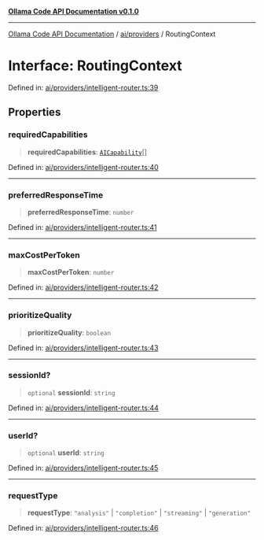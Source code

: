 [**Ollama Code API Documentation v0.1.0**](../../../README.md)

***

[Ollama Code API Documentation](../../../modules.md) / [ai/providers](../README.md) / RoutingContext

# Interface: RoutingContext

Defined in: [ai/providers/intelligent-router.ts:39](https://github.com/erichchampion/ollama-code/blob/98a042c8536165fb6d83661d7bd5f5a513c67591/ollama-code/src/ai/providers/intelligent-router.ts#L39)

## Properties

### requiredCapabilities

> **requiredCapabilities**: [`AICapability`](../enumerations/AICapability.md)[]

Defined in: [ai/providers/intelligent-router.ts:40](https://github.com/erichchampion/ollama-code/blob/98a042c8536165fb6d83661d7bd5f5a513c67591/ollama-code/src/ai/providers/intelligent-router.ts#L40)

***

### preferredResponseTime

> **preferredResponseTime**: `number`

Defined in: [ai/providers/intelligent-router.ts:41](https://github.com/erichchampion/ollama-code/blob/98a042c8536165fb6d83661d7bd5f5a513c67591/ollama-code/src/ai/providers/intelligent-router.ts#L41)

***

### maxCostPerToken

> **maxCostPerToken**: `number`

Defined in: [ai/providers/intelligent-router.ts:42](https://github.com/erichchampion/ollama-code/blob/98a042c8536165fb6d83661d7bd5f5a513c67591/ollama-code/src/ai/providers/intelligent-router.ts#L42)

***

### prioritizeQuality

> **prioritizeQuality**: `boolean`

Defined in: [ai/providers/intelligent-router.ts:43](https://github.com/erichchampion/ollama-code/blob/98a042c8536165fb6d83661d7bd5f5a513c67591/ollama-code/src/ai/providers/intelligent-router.ts#L43)

***

### sessionId?

> `optional` **sessionId**: `string`

Defined in: [ai/providers/intelligent-router.ts:44](https://github.com/erichchampion/ollama-code/blob/98a042c8536165fb6d83661d7bd5f5a513c67591/ollama-code/src/ai/providers/intelligent-router.ts#L44)

***

### userId?

> `optional` **userId**: `string`

Defined in: [ai/providers/intelligent-router.ts:45](https://github.com/erichchampion/ollama-code/blob/98a042c8536165fb6d83661d7bd5f5a513c67591/ollama-code/src/ai/providers/intelligent-router.ts#L45)

***

### requestType

> **requestType**: `"analysis"` \| `"completion"` \| `"streaming"` \| `"generation"`

Defined in: [ai/providers/intelligent-router.ts:46](https://github.com/erichchampion/ollama-code/blob/98a042c8536165fb6d83661d7bd5f5a513c67591/ollama-code/src/ai/providers/intelligent-router.ts#L46)
